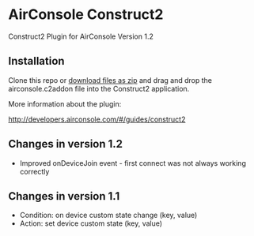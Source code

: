 # AirConsole Construct2
Construct2 Plugin for AirConsole Version 1.2

## Installation
Clone this repo or [download files as zip](https://github.com/AirConsole/airconsole-construct2/archive/master.zip) and drag and drop the airconsole.c2addon file into the Construct2 application.

More information about the plugin:

http://developers.airconsole.com/#/guides/construct2

## Changes in version 1.2
* Improved onDeviceJoin event - first connect was not always working correctly

## Changes in version 1.1
* Condition: on device custom state change (key, value)
* Action: set device custom state (key, value)

